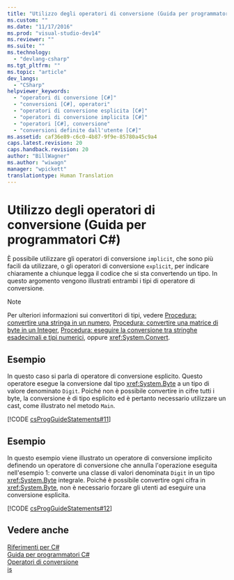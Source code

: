 ```yaml
---
title: "Utilizzo degli operatori di conversione (Guida per programmatori C#) | Microsoft Docs"
ms.custom: ""
ms.date: "11/17/2016"
ms.prod: "visual-studio-dev14"
ms.reviewer: ""
ms.suite: ""
ms.technology: 
  - "devlang-csharp"
ms.tgt_pltfrm: ""
ms.topic: "article"
dev_langs: 
  - "CSharp"
helpviewer_keywords: 
  - "operatori di conversione [C#]"
  - "conversioni [C#], operatori"
  - "operatori di conversione esplicita [C#]"
  - "operatori di conversione implicita [C#]"
  - "operatori [C#], conversione"
  - "conversioni definite dall'utente [C#]"
ms.assetid: caf36e89-c6c0-4b87-9f9e-85780a45c9a4
caps.latest.revision: 20
caps.handback.revision: 20
author: "BillWagner"
ms.author: "wiwagn"
manager: "wpickett"
translationtype: Human Translation
---
```

# Utilizzo degli operatori di conversione (Guida per programmatori C#)
È possibile utilizzare gli operatori di conversione `implicit`, che sono più facili da utilizzare, o gli operatori di conversione `explicit`, per indicare chiaramente a chiunque legga il codice che si sta convertendo un tipo.  In questo argomento vengono illustrati entrambi i tipi di operatore di conversione.  
  
> [!NOTE]
>  Per ulteriori informazioni sui convertitori di tipi, vedere [Procedura: convertire una stringa in un numero](../../../csharp/programming-guide/types/how-to-convert-a-string-to-a-number.md), [Procedura: convertire una matrice di byte in un Integer](../../../csharp/programming-guide/types/how-to-convert-a-byte-array-to-an-int.md), [Procedura: eseguire la conversione tra stringhe esadecimali e tipi numerici](../../../csharp/programming-guide/types/how-to-convert-between-hexadecimal-strings-and-numeric-types.md), oppure <xref:System.Convert>.  
  
## Esempio  
 In questo caso si parla di operatore di conversione esplicito.  Questo operatore esegue la conversione dal tipo <xref:System.Byte> a un tipo di valore denominato `Digit`.  Poiché non è possibile convertire in cifre tutti i byte, la conversione è di tipo esplicito ed è pertanto necessario utilizzare un cast, come illustrato nel metodo `Main`.  
  
 [!CODE [csProgGuideStatements#11](../CodeSnippet/VS_Snippets_VBCSharp/csProgGuideStatements#11)]  
  
## Esempio  
 In questo esempio viene illustrato un operatore di conversione implicito definendo un operatore di conversione che annulla l'operazione eseguita nell'esempio 1: converte una classe di valori denominata `Digit` in un tipo <xref:System.Byte> integrale.  Poiché è possibile convertire ogni cifra in <xref:System.Byte>, non è necessario forzare gli utenti ad eseguire una conversione esplicita.  
  
 [!CODE [csProgGuideStatements#12](../CodeSnippet/VS_Snippets_VBCSharp/csProgGuideStatements#12)]  
  
## Vedere anche  
 [Riferimenti per C\#](../../../csharp/language-reference/index.md)   
 [Guida per programmatori C\#](../../../csharp/programming-guide/index.md)   
 [Operatori di conversione](../../../csharp/programming-guide/statements-expressions-operators/conversion-operators.md)   
 [is](../../../csharp/language-reference/keywords/is.md)